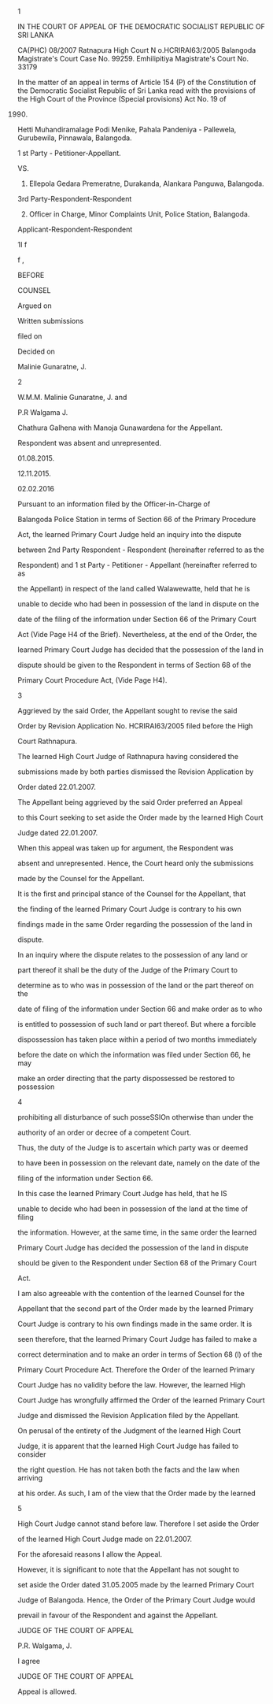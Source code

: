 1

IN THE COURT OF APPEAL OF THE DEMOCRATIC SOCIALIST REPUBLIC OF SRI LANKA

CA(PHC) 08/2007 Ratnapura High Court N o.HCRIRAI63/2005 Balangoda Magistrate's Court Case No. 99259. Emhilipitiya Magistrate's Court No. 33179

In the matter of an appeal in terms of Article 154 (P) of the Constitution of the Democratic Socialist Republic of Sri Lanka read with the provisions of the High Court of the Province (Special provisions) Act No. 19 of

1990.

Hetti Muhandiramalage Podi Menike, Pahala Pandeniya - Pallewela, Gurubewila, Pinnawala, Balangoda.

1 st Party - Petitioner-Appellant.

VS.

01. Ellepola Gedara Premeratne, Durakanda, Alankara Panguwa, Balangoda.

3rd Party-Respondent-Respondent

02. Officer in Charge, Minor Complaints Unit, Police Station, Balangoda.

Applicant-Respondent-Respondent

1I f

f ,

BEFORE

COUNSEL

Argued on

Written submissions

filed on

Decided on

Malinie Gunaratne, J.

2

W.M.M. Malinie Gunaratne, J. and

P.R Walgama J.

Chathura Galhena with Manoja Gunawardena for the Appellant.

Respondent was absent and unrepresented.

01.08.2015.

12.11.2015.

02.02.2016

Pursuant to an information filed by the Officer-in-Charge of

Balangoda Police Station in terms of Section 66 of the Primary Procedure

Act, the learned Primary Court Judge held an inquiry into the dispute

between 2nd Party Respondent - Respondent (hereinafter referred to as the

Respondent) and 1 st Party - Petitioner - Appellant (hereinafter referred to as

the Appellant) in respect of the land called Walawewatte, held that he is

unable to decide who had been in possession of the land in dispute on the

date of the filing of the information under Section 66 of the Primary Court

Act (Vide Page H4 of the Brief). Nevertheless, at the end of the Order, the

learned Primary Court Judge has decided that the possession of the land in

dispute should be given to the Respondent in terms of Section 68 of the

Primary Court Procedure Act, (Vide Page H4).

3

Aggrieved by the said Order, the Appellant sought to revise the said

Order by Revision Application No. HCRIRAI63/2005 filed before the High

Court Rathnapura.

The learned High Court Judge of Rathnapura having considered the

submissions made by both parties dismissed the Revision Application by

Order dated 22.01.2007.

The Appellant being aggrieved by the said Order preferred an Appeal

to this Court seeking to set aside the Order made by the learned High Court

Judge dated 22.01.2007.

When this appeal was taken up for argument, the Respondent was

absent and unrepresented. Hence, the Court heard only the submissions

made by the Counsel for the Appellant.

It is the first and principal stance of the Counsel for the Appellant, that

the finding of the learned Primary Court Judge is contrary to his own

findings made in the same Order regarding the possession of the land in

dispute.

In an inquiry where the dispute relates to the possession of any land or

part thereof it shall be the duty of the Judge of the Primary Court to

determine as to who was in possession of the land or the part thereof on the

date of filing of the information under Section 66 and make order as to who

is entitled to possession of such land or part thereof. But where a forcible

dispossession has taken place within a period of two months immediately

before the date on which the information was filed under Section 66, he may

make an order directing that the party dispossessed be restored to possession

4

prohibiting all disturbance of such posseSSIOn otherwise than under the

authority of an order or decree of a competent Court.

Thus, the duty of the Judge is to ascertain which party was or deemed

to have been in possession on the relevant date, namely on the date of the

filing of the information under Section 66.

In this case the learned Primary Court Judge has held, that he IS

unable to decide who had been in possession of the land at the time of filing

the information. However, at the same time, in the same order the learned

Primary Court Judge has decided the possession of the land in dispute

should be given to the Respondent under Section 68 of the Primary Court

Act.

I am also agreeable with the contention of the learned Counsel for the

Appellant that the second part of the Order made by the learned Primary

Court Judge is contrary to his own findings made in the same order. It is

seen therefore, that the learned Primary Court Judge has failed to make a

correct determination and to make an order in terms of Section 68 (l) of the

Primary Court Procedure Act. Therefore the Order of the learned Primary

Court Judge has no validity before the law. However, the learned High

Court Judge has wrongfully affirmed the Order of the learned Primary Court

Judge and dismissed the Revision Application filed by the Appellant.

On perusal of the entirety of the Judgment of the learned High Court

Judge, it is apparent that the learned High Court Judge has failed to consider

the right question. He has not taken both the facts and the law when arriving

at his order. As such, I am of the view that the Order made by the learned

5

High Court Judge cannot stand before law. Therefore I set aside the Order

of the learned High Court Judge made on 22.01.2007.

For the aforesaid reasons I allow the Appeal.

However, it is significant to note that the Appellant has not sought to

set aside the Order dated 31.05.2005 made by the learned Primary Court

Judge of Balangoda. Hence, the Order of the Primary Court Judge would

prevail in favour of the Respondent and against the Appellant.

JUDGE OF THE COURT OF APPEAL

P.R. Walgama, J.

I agree

JUDGE OF THE COURT OF APPEAL

Appeal is allowed.